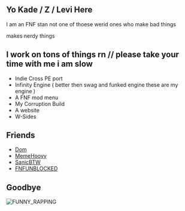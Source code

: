 ## Yo Kade / Z / Levi Here
I am an FNF stan not one of thoese werid ones who make bad things

makes nerdy things

## I work on tons of things rn // please take your time with me i am slow
- Indie Cross PE port
- Infinity Engine ( better then swag and funked engine these are my engine ) 
- A FNF mod menu
- My Corruption Build
- A website
- W-Sides
## Friends
- [Dom](https://github.com/Dominicthecodingenuis) 
- [MemeHoovy](https://linktr.ee/memehoovy) 
- [SanicBTW](https://github.com/SanicBTW) 
- [FNFUNBLOCKED](https://github.com/fnfporterhi)
## Goodbye

 ![FUNNY_RAPPING](https://user-images.githubusercontent.com/92174516/166082282-9728574b-29b1-40fe-8808-b876e98473fc.gif)
